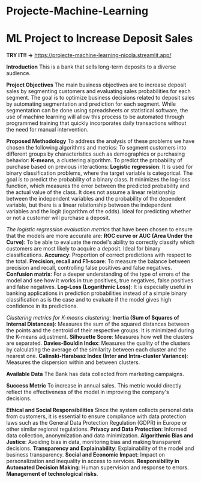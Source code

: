 # Projecte-Machine-Learning

# ML Project to Increase Deposit Sales

**TRY IT!! ->** https://projecte-machine-learning-nicola.streamlit.app/


**Introduction**
This is a bank that sells long-term deposits to a diverse audience.

**Project Objectives**
The main business objectives are to increase deposit sales by segmenting customers and evaluating sales probabilities for each segment.
The goal is to optimize business decisions related to deposit sales by automating segmentation and prediction for each segment.
While segmentation can be done using spreadsheets or statistical software, the use of machine learning will allow this process to be automated through programmed training that quickly incorporates daily transactions without the need for manual intervention.

**Proposed Methodology**
To address the analysis of these problems we have chosen the following algorithms and metrics: To segment customers into different groups by characteristics such as demographics or purchasing behavior: **K-means**, a clustering algorithm. To predict the probability of purchase based on previous interactions: **Logistic regression**: It is used for binary classification problems, where the target variable is categorical. The goal is to predict the probability of a binary class. It minimizes the log-loss function, which measures the error between the predicted probability and the actual value of the class. It does not assume a linear relationship between the independent variables and the probability of the dependent variable, but there is a linear relationship between the independent variables and the logit (logarithm of the odds). Ideal for predicting whether or not a customer will purchase a deposit.

*The logistic regression evaluation metrics* that have been chosen to ensure that the models are more accurate are: **ROC curve or AUC (Area Under the Curve)**: To be able to evaluate the model's ability to correctly classify which customers are most likely to acquire a deposit. Ideal for binary classifications. **Accuracy**: Proportion of correct predictions with respect to the total. **Precision, recall and F1-score**: To measure the balance between precision and recall, controlling false positives and false negatives. **Confusion matrix**: For a deeper understanding of the type of errors of the model and see how it works in true positives, true negatives, false positives and false negatives. **Log-Loss (Logarithmic Loss)**: It is especially useful in banking applications in prediction probabilities instead of a simple binary classification as is the case and to evaluate if the model gives high confidence in its predictions.

*Clustering metrics for K-means clustering*: **Inertia (Sum of Squares of Internal Distances)**: Measures the sum of the squared distances between the points and the centroid of their respective groups. It is minimized during the K-means adjustment. **Silhouette Score**: Measures how well the clusters are separated. **Davies-Bouldin Index**: Measures the quality of the clusters by calculating the average of the similarity between each cluster and the nearest one. **Calinski-Harabasz Index (Inter and Intra-cluster Variance)**: Measures the dispersion within and between clusters.

**Available Data**
The Bank has data collected from marketing campaigns.

**Success Metric**
To increase in annual sales. This metric would directly reflect the effectiveness of the model in improving the company's decisions.

**Ethical and Social Responsibilities**
Since the system collects personal data from customers, it is essential to ensure compliance with data protection laws such as the General Data Protection Regulation (GDPR) in Europe or other similar regional regulations. **Privacy and Data Protection**: Informed data collection, anonymization and data minimization. **Algorithmic Bias and Justice**: Avoiding bias in data, monitoring bias and making transparent decisions. **Transparency and Explainability**: Explainability of the model and business transparency. **Social and Economic Impact**: Impact on personalization and inequality in access to services. **Responsibility in Automated Decision Making**: Human supervision and response to errors. **Management of technological risks**.
